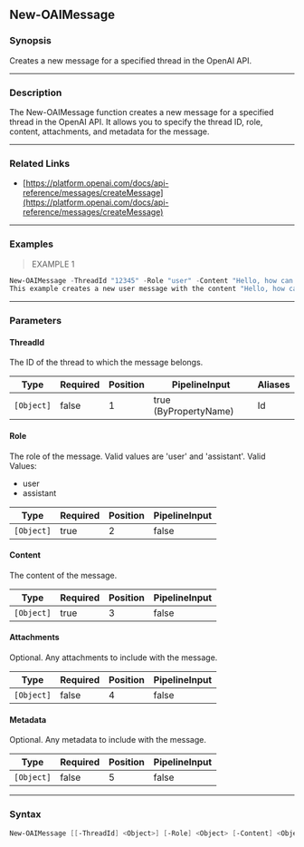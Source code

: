New-OAIMessage
--------------

### Synopsis
Creates a new message for a specified thread in the OpenAI API.

---

### Description

The New-OAIMessage function creates a new message for a specified thread in the OpenAI API. It allows you to specify the thread ID, role, content, attachments, and metadata for the message.

---

### Related Links
* [https://platform.openai.com/docs/api-reference/messages/createMessage](https://platform.openai.com/docs/api-reference/messages/createMessage)

---

### Examples
> EXAMPLE 1

```PowerShell
New-OAIMessage -ThreadId "12345" -Role "user" -Content "Hello, how can I help you?"
This example creates a new user message with the content "Hello, how can I help you?" for the thread with ID "12345".
```

---

### Parameters
#### **ThreadId**
The ID of the thread to which the message belongs.

|Type      |Required|Position|PipelineInput        |Aliases|
|----------|--------|--------|---------------------|-------|
|`[Object]`|false   |1       |true (ByPropertyName)|Id     |

#### **Role**
The role of the message. Valid values are 'user' and 'assistant'.
Valid Values:

* user
* assistant

|Type      |Required|Position|PipelineInput|
|----------|--------|--------|-------------|
|`[Object]`|true    |2       |false        |

#### **Content**
The content of the message.

|Type      |Required|Position|PipelineInput|
|----------|--------|--------|-------------|
|`[Object]`|true    |3       |false        |

#### **Attachments**
Optional. Any attachments to include with the message.

|Type      |Required|Position|PipelineInput|
|----------|--------|--------|-------------|
|`[Object]`|false   |4       |false        |

#### **Metadata**
Optional. Any metadata to include with the message.

|Type      |Required|Position|PipelineInput|
|----------|--------|--------|-------------|
|`[Object]`|false   |5       |false        |

---

### Syntax
```PowerShell
New-OAIMessage [[-ThreadId] <Object>] [-Role] <Object> [-Content] <Object> [[-Attachments] <Object>] [[-Metadata] <Object>] [<CommonParameters>]
```
